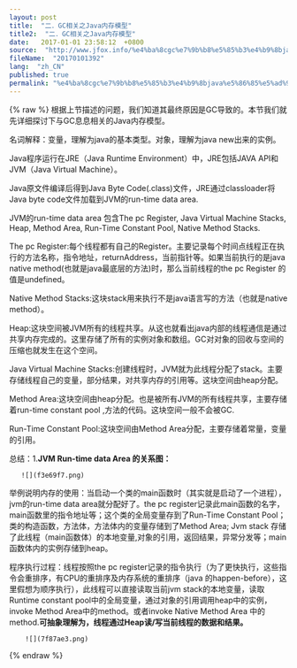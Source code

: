 ```yaml
---
layout: post
title:  "二．GC相关之Java内存模型"
title2:  "二．GC相关之Java内存模型"
date:   2017-01-01 23:58:12  +0800
source:  "http://www.jfox.info/%e4%ba%8cgc%e7%9b%b8%e5%85%b3%e4%b9%8bjava%e5%86%85%e5%ad%98%e6%a8%a1%e5%9e%8b.html"
fileName:  "20170101392"
lang:  "zh_CN"
published: true
permalink: "%e4%ba%8cgc%e7%9b%b8%e5%85%b3%e4%b9%8bjava%e5%86%85%e5%ad%98%e6%a8%a1%e5%9e%8b.html"
---
```

{% raw %}
根据上节描述的问题，我们知道其最终原因是GC导致的。本节我们就先详细探讨下与GC息息相关的Java内存模型。

名词解释：变量，理解为java的基本类型。对象，理解为java new出来的实例。

Java程序运行在JRE（Java Runtime Environment）中，JRE包括JAVA API和JVM（Java Virtual Machine）。

Java原文件编译后得到Java Byte Code(.class)文件，JRE通过classloader将Java byte code文件加载到JVM的run-time data area.

JVM的run-time data area 包含The pc Register, Java Virtual Machine Stacks, Heap, Method Area, Run-Time Constant Pool, Native Method Stacks.

The pc Register:每个线程都有自己的Register。主要记录每个时间点线程正在执行的方法名称，指令地址，returnAddress，当前指针等。如果当前执行的是java native method(也就是java最底层的方法)时，那么当前线程的the pc Register 的值是undefined。

Native Method Stacks:这块stack用来执行不是java语言写的方法（也就是native method）。

Heap:这块空间被JVM所有的线程共享。从这也就看出java内部的线程通信是通过共享内存完成的。这里存储了所有的实例对象和数组。GC对对象的回收与空间的压缩也就发生在这个空间。

Java Virtual Machine Stacks:创建线程时，JVM就为此线程分配了stack。主要存储线程自己的变量，部分结果，对共享内存的引用等。这块空间由heap分配。

Method Area:这块空间由heap分配。也是被所有JVM的所有线程共享，主要存储着run-time constant pool ,方法的代码。这块空间一般不会被GC.

Run-Time Constant Pool:这块空间由Method Area分配，主要存储着常量，变量的引用。

总结：1.**JVM Run-time data Area 的关系图：**

       ![](f3e69f7.png)

举例说明内存的使用：当启动一个类的main函数时（其实就是启动了一个进程），jvm的run-time data area就分配好了。the pc register记录此main函数的名字，main函数里的指令地址等；这个类的全局变量存到了Run-Time Constant Pool；类的构造函数，方法体，方法体内的变量存储到了Method Area; Jvm stack 存储了此线程（main函数体）的本地变量,对象的引用，返回结果，异常分发等；main函数体内的实例存储到heap。

程序执行过程：线程按照the pc register记录的指令执行（为了更快执行，这些指令会重排序，有CPU的重排序及内存系统的重排序（java 的happen-before），这里假想为顺序执行），此线程可以直接读取当前jvm stack的本地变量，读取Runtime constant pool中的全局变量，通过对象的引用调用heap中的实例，invoke Method Area中的method。或者invoke Native Method Area 中的method.**可抽象理解为，线程通过Heap读/写当前线程的数据和结果。**

        ![](7f87ae3.png)
{% endraw %}